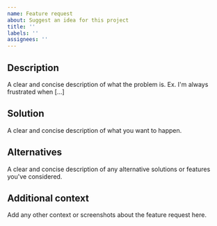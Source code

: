 ```yaml
---
name: Feature request
about: Suggest an idea for this project
title: ''
labels: ''
assignees: ''
---
```


## Description

A clear and concise description of what the problem is. Ex. I'm always frustrated when [...]

## Solution

A clear and concise description of what you want to happen.

## Alternatives

A clear and concise description of any alternative solutions or features you've considered.

## Additional context

Add any other context or screenshots about the feature request here.
